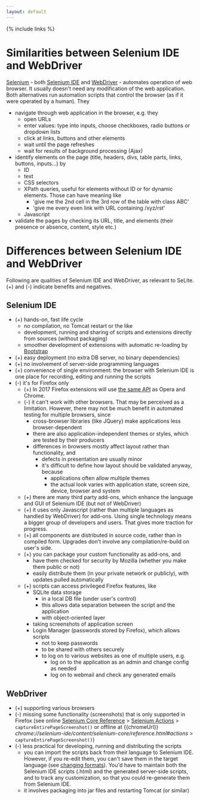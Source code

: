 ```yaml
---
layout: default
---
```

{% include links %}

# Similarities between Selenium IDE and WebDriver #
[Selenium](http://seleniumhq.org) - both [Selenium IDE](http://docs.seleniumhq.org/projects/ide/) and [WebDriver](http://seleniumhq.org/projects/webdriver) - automates operation of web browser. It usually doesn't need any modification of the web application. Both alternatives run automation scripts that control the browser (as if it were operated by a human). They

  * navigate through web application in the browser, e.g. they
    * open URLs
    * enter values: type into inputs, choose checkboxes, radio buttons or dropdown lists
    * click at links, buttons and other elements
    * wait until the page refreshes
    * wait for results of background processing (Ajax)
  * identify elements on the page (title, headers, divs, table parts, links, buttons, inputs...) by
    * ID
    * text
    * CSS selectors
    * XPath queries, useful for elements without ID or for dynamic elements. Those can have meaning like
      * 'give me the 2nd cell in the 3rd row of the table with class ABC'
      * 'give me every even link with URL containing /xyz/rst'
    * Javascript
  * validate the pages by checking its URL, title, and elements (their presence or absence, content, style etc.)

# Differences between Selenium IDE and WebDriver #
Following are qualities of Selenium IDE and WebDriver, as relevant to SeLite. (+) and (-) indicate benefits and negatives.

## Selenium IDE ##
  * (+) hands-on, fast life cycle
    * no compilation, no Tomcat restart or the like
    * development, running and sharing of scripts and extensions directly from sources (without packaging)
    * smoother development of extensions with automatic re-loading by [Bootstrap](Bootstrap)
  * (+) easy deployment (no extra DB server, no binary dependencies)
  * (+) no involvement of server-side programming languages
  * (+) convenience of single environment: the browser with Selenium IDE is one place for recording, editing and running the scripts
  * (-) it's for Firefox only
    * (+) In 2017 Firefox extensions will use [the same API](https://developer.mozilla.org/en-US/Add-ons/WebExtensions) as Opera and Chrome.
    * (-) it can't work with other browsers. That may be perceived as a limitation. However, there may not be much benefit in automated testing for multiple browsers, since
      * cross-browser libraries (like JQuery) make applications less browser-dependent
      * there are also application-independent themes or styles, which are tested by their producers
      * differences in browsers mostly affect layout rather than functionality, and
        * defects in presentation are usually minor
        * it's difficult to define how layout should be validated anyway, because
          * applications often allow multiple themes
          * the actual look varies with application state, screen size, device, browser and system
    * (+) there are many third party add-ons, which enhance the language and GUI of Selenium IDE (but not of WebDriver)
    * (+) it uses only Javascript (rather than multiple languages as handled by WebDriver) for add-ons. Using single technology means a bigger group of developers and users. That gives more traction for progress.
    * (+) all components are distributed in source code, rather than in compiled form. Upgrades don't involve any compilation/re-build on user's side.
    * (+) you can package your custom functionality as add-ons, and
      * have them checked for security by Mozilla (whether you make them public or not)
      * easily distribute them (in your private network or publicly), with updates pulled automatically
    * (+) scripts can access privileged Firefox features, like
      * SQLite data storage
        * in a local DB file (under user's control)
        * this allows data separation between the script and the application
        * with object-oriented layer
      * taking screenshots of application screen
      * Login Manager (passwords stored by Firefox), which allows scripts
        * not to keep passwords
        * to be shared with others securely
        * to log on to various websites as one of multiple users, e.g.
          * log on to the application as an admin and change config as needed
          * log on to webmail and check any generated emails

## WebDriver ##
  * (+) supporting various browsers
  * (-) missing some functionality (screenshots) that is only supported in Firefox (see online [Selenium Core Reference](http://release.seleniumhq.org/selenium-core/1.0.1/reference.html) > [Selenium Actions](http://release.seleniumhq.org/selenium-core/1.0.1/reference.html#actions) > `captureEntirePageScreenshot()` or offline at {{chromeUrl}} _chrome://selenium-ide/content/selenium-core/reference.html#actions_ > `captureEntirePageScreenshot()`)
  * (-) less practical for developing, running and distributing the scripts
    * you can import the scripts back from their language to Selenium IDE. However, if you re-edit them, you can't save them in the target language (see [changing formats](http://blog.reallysimplethoughts.com/2011/06/10/does-selenium-ide-v1-0-11-support-changing-formats)). You'd have to maintain both the Selenium IDE scripts (.html) and the generated server-side scripts, and to track any customization, so that you could re-generate them from Selenium IDE.
    * it involves packaging into jar files and restarting Tomcat (or similar)